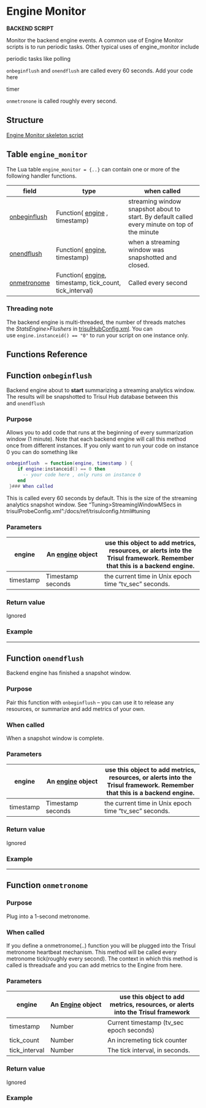 # Engine Monitor

**BACKEND SCRIPT**

Monitor the backend engine events. A common use of Engine Monitor scripts is to run periodic tasks. Other typical uses of engine_monitor include

periodic tasks like polling

`onbeginflush` and `onendflush` are called every 60 seconds. Add your code here

timer

`onmetronone` is called roughly every second.

## Structure

[Engine Monitor skeleton script](https://github.com/trisulnsm/trisul-scripts/blob/master/lua/skeletons/engine_monitor.lua)

## Table `engine_monitor`

The Lua table `engine_monitor = {..}` can contain one or more of the following handler functions.

| field                                                                                 | type                                                                                                   | when called                                                                                   |
| ------------------------------------------------------------------------------------- | ------------------------------------------------------------------------------------------------------ | --------------------------------------------------------------------------------------------- |
| [onbeginflush](https://trisul.org/docs/lua/engine_monitor.html#function_onbeginflush) | Function( [engine](https://trisul.org/docs/lua/obj_engine.html) , timestamp)                           | streaming window snapshot about to start. By default called every minute on top of the minute |
| [onendflush](https://trisul.org/docs/lua/engine_monitor.html#function_onendflush)     | Function( [engine](https://trisul.org/docs/lua/obj_engine.html), timestamp)                            | when a streaming window was snapshotted and closed.                                           |
| [onmetronome](https://trisul.org/docs/lua/engine_monitor.html#function_onmetronome)   | Function( [engine](https://trisul.org/docs/lua/obj_engine.html), timestamp, tick_count, tick_interval) | Called every second                                                                           |

### Threading note

The backend engine is multi-threaded, the number of threads matches the *StatsEngine>Flushers* in [trisulHubConfig.xml](https://trisul.org/docs/ref/trisulhubconfig.html). You can use `engine.instanceid() == "0"` to run your script on one instance only.

## Functions Reference

## Function `onbeginflush`

Backend engine about to **start** summarizing a streaming analytics window. The results will be snapshotted to Trisul Hub database between this and `onendflush`

### Purpose

Allows you to add code that runs at the beginning of every summarization window (1 minute). Note that each backend engine will call this method once from different instances. If you only want to run your code on instance 0 you can do something like

```lua
onbeginflush  = function(engine, timestamp ) {
    if engine:instanceid() == 0 then
      -- your code here , only runs on instance 0
    end
 }### When called
```

This is called every 60 seconds by default. This is the size of the streaming analytics snapshot window. See “Tuning>StreamingWindowMSecs in trisulProbeConfig.xml”:/docs/ref/trisulconfig.html#tuning

### Parameters

| engine    | An [engine](https://trisul.org/docs/lua/obj_engine.html) object | use this object to add metrics, resources, or alerts into the Trisul framework. Remember that this is a backend engine. |
| --------- | --------------------------------------------------------------- | ----------------------------------------------------------------------------------------------------------------------- |
| timestamp | Timestamp seconds                                               | the current time in Unix epoch time “tv_sec” seconds.                                                                   |

### Return value

Ignored

### Example

---

## Function `onendflush`

Backend engine has finished a snapshot window.

### Purpose

Pair this function with `onbeginflush` – you can use it to release any resources, or summarize and add metrics of your own.

### When called

When a snapshot window is complete.

### Parameters

| engine    | An [engine](https://trisul.org/docs/lua/obj_engine.html) object | use this object to add metrics, resources, or alerts into the Trisul framework. Remember that this is a backend engine. |
| --------- | --------------------------------------------------------------- | ----------------------------------------------------------------------------------------------------------------------- |
| timestamp | Timestamp seconds                                               | the current time in Unix epoch time “tv_sec” seconds.                                                                   |

### Return value

Ignored

### Example

---

## Function `onmetronome`

### Purpose

Plug into a 1-second metronome.

### When called

If you define a onmetronome(..) function you will be plugged into the Trisul metronome heartbeat mechanism. This method will be called every metronome tick(roughly every second). The context in which this method is called is threadsafe and you can add metrics to the Engine from here.

### Parameters

| engine        | An [Engine](https://trisul.org/docs/lua/obj_engine.html) object | use this object to add metrics, resources, or alerts into the Trisul framework |
| ------------- | --------------------------------------------------------------- | ------------------------------------------------------------------------------ |
| timestamp     | Number                                                          | Current timestamp (tv_sec epoch seconds)                                       |
| tick_count    | Number                                                          | An incremeting tick counter                                                    |
| tick_interval | Number                                                          | The tick interval, in seconds.                                                 |

### Return value

Ignored

### Example


